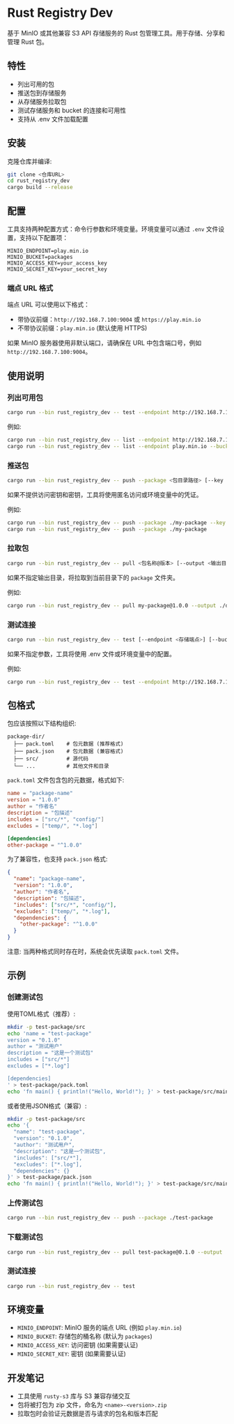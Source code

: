 # Rust Registry Dev

基于 MinIO 或其他兼容 S3 API 存储服务的 Rust 包管理工具。用于存储、分享和管理 Rust 包。

## 特性

- 列出可用的包
- 推送包到存储服务
- 从存储服务拉取包
- 测试存储服务和 bucket 的连接和可用性
- 支持从 .env 文件加载配置

## 安装

克隆仓库并编译:

```bash
git clone <仓库URL>
cd rust_registry_dev
cargo build --release
```

## 配置

工具支持两种配置方式：命令行参数和环境变量。环境变量可以通过 `.env` 文件设置，支持以下配置项：

```
MINIO_ENDPOINT=play.min.io
MINIO_BUCKET=packages
MINIO_ACCESS_KEY=your_access_key
MINIO_SECRET_KEY=your_secret_key
```

### 端点 URL 格式

端点 URL 可以使用以下格式：

- 带协议前缀：`http://192.168.7.100:9004` 或 `https://play.min.io`
- 不带协议前缀：`play.min.io` (默认使用 HTTPS)

如果 MinIO 服务器使用非默认端口，请确保在 URL 中包含端口号，例如 `http://192.168.7.100:9004`。

## 使用说明

### 列出可用包

```bash
cargo run --bin rust_registry_dev -- test --endpoint http://192.168.7.100:9005 --bucket devregistry
```

例如:
```bash
cargo run --bin rust_registry_dev -- list --endpoint http://192.168.7.100:9005 --bucket devregistry
cargo run --bin rust_registry_dev -- list --endpoint play.min.io --bucket packages
```

### 推送包

```bash
cargo run --bin rust_registry_dev -- push --package <包目录路径> [--key <访问密钥>] [--secret <密钥>]
```

如果不提供访问密钥和密钥，工具将使用匿名访问或环境变量中的凭证。

例如:
```bash
cargo run --bin rust_registry_dev -- push --package ./my-package --key minio --secret minio123
cargo run --bin rust_registry_dev -- push --package ./my-package
```

### 拉取包

```bash
cargo run --bin rust_registry_dev -- pull <包名称@版本> [--output <输出目录>]
```

如果不指定输出目录，将拉取到当前目录下的 `package` 文件夹。

例如:
```bash
cargo run --bin rust_registry_dev -- pull my-package@1.0.0 --output ./downloaded-packages
```

### 测试连接

```bash
cargo run --bin rust_registry_dev -- test [--endpoint <存储端点>] [--bucket <桶名称>] [--key <访问密钥>] [--secret <密钥>]
```

如果不指定参数，工具将使用 .env 文件或环境变量中的配置。

例如:
```bash
cargo run --bin rust_registry_dev -- test --endpoint http://192.168.7.100:9005 --bucket devregistry
```

## 包格式

包应该按照以下结构组织:

```
package-dir/
  ├── pack.toml    # 包元数据 (推荐格式)
  ├── pack.json    # 包元数据 (兼容格式)
  ├── src/         # 源代码
  └── ...          # 其他文件和目录
```

`pack.toml` 文件包含包的元数据，格式如下:

```toml
name = "package-name"
version = "1.0.0"
author = "作者名"
description = "包描述"
includes = ["src/*", "config/"]
excludes = ["temp/", "*.log"]

[dependencies]
other-package = "^1.0.0"
```

为了兼容性，也支持 `pack.json` 格式:

```json
{
  "name": "package-name",
  "version": "1.0.0",
  "author": "作者名",
  "description": "包描述",
  "includes": ["src/*", "config/"],
  "excludes": ["temp/", "*.log"],
  "dependencies": {
    "other-package": "^1.0.0"
  }
}
```

注意: 当两种格式同时存在时，系统会优先读取 `pack.toml` 文件。

## 示例

### 创建测试包

使用TOML格式（推荐）:
```bash
mkdir -p test-package/src
echo 'name = "test-package"
version = "0.1.0"
author = "测试用户"
description = "这是一个测试包"
includes = ["src/*"]
excludes = ["*.log"]

[dependencies]
' > test-package/pack.toml
echo 'fn main() { println!("Hello, World!"); }' > test-package/src/main.rs
```

或者使用JSON格式（兼容）:
```bash
mkdir -p test-package/src
echo '{
  "name": "test-package",
  "version": "0.1.0",
  "author": "测试用户",
  "description": "这是一个测试包",
  "includes": ["src/*"],
  "excludes": ["*.log"],
  "dependencies": {}
}' > test-package/pack.json
echo 'fn main() { println!("Hello, World!"); }' > test-package/src/main.rs
```

### 上传测试包

```bash
cargo run --bin rust_registry_dev -- push --package ./test-package
```

### 下载测试包

```bash
cargo run --bin rust_registry_dev -- pull test-package@0.1.0 --output ./downloaded
```

### 测试连接

```bash
cargo run --bin rust_registry_dev -- test
```

## 环境变量

- `MINIO_ENDPOINT`: MinIO 服务的端点 URL (例如 `play.min.io`)
- `MINIO_BUCKET`: 存储包的桶名称 (默认为 `packages`)
- `MINIO_ACCESS_KEY`: 访问密钥 (如果需要认证)
- `MINIO_SECRET_KEY`: 密钥 (如果需要认证)

## 开发笔记

- 工具使用 `rusty-s3` 库与 S3 兼容存储交互
- 包将被打包为 zip 文件，命名为 `<name>-<version>.zip`
- 拉取包时会验证元数据是否与请求的包名和版本匹配 